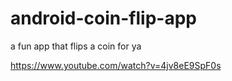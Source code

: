 # android-coin-flip-app
a fun app that flips a coin for ya

https://www.youtube.com/watch?v=4jv8eE9SpF0s
